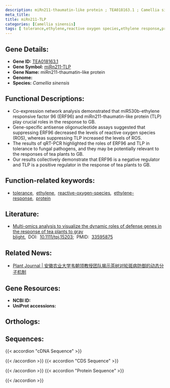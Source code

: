 ```yaml
---
description: miRn211-thaumatin-like protein ; TEA018163.1 ; Camellia sinensis
meta_title:
title: miRn211-TLP
categories: [Camellia sinensis]
tags: [ tolerance,ethylene,reactive oxygen species,ethylene response,protein ]
---
```


## Gene Details:
- **Gene ID:** [TEA018163.1]()
- **Gene Symbol:** <u>miRn211-TLP</u>
- **Gene Name:** miRn211-thaumatin-like protein
- **Genome:** 
- **Species:** *Camellia sinensis*

## Functional Descriptions:
   - Co-expression network analysis demonstrated that miR530b-ethylene responsive factor 96 (ERF96) and miRn211-thaumatin-like protein (TLP) play crucial roles in the response to GB.
   - Gene-specific antisense oligonucleotide assays suggested that suppressing ERF96 decreased the levels of reactive oxygen species (ROS), whereas suppressing TLP increased the levels of ROS.
   - The results of qRT-PCR highlighted the roles of ERF96 and TLP in tolerance to fungal pathogens, and they may be potentially relevant to the responses of tea plants to GB.
   - Our results collectively demonstrate that ERF96 is a negative regulator and TLP is a positive regulator in the response of tea plants to GB.

## Function-related keywords:
   - [tolerance](/tags/tolerance/),&nbsp;&nbsp;[ethylene](/tags/ethylene/),&nbsp;&nbsp;[reactive-oxygen-species](/tags/reactive-oxygen-species/),&nbsp;&nbsp;[ethylene-response](/tags/ethylene-response/),&nbsp;&nbsp;[protein](/tags/protein/)

## Literature:
   - [Multi-omics analysis to visualize the dynamic roles of defense genes in the response of tea plants to gray blight.](https://www.doi.org/10.1111/tpj.15203)&nbsp;&nbsp;DOI:&nbsp;&nbsp;[10.1111/tpj.15203](https://www.doi.org/10.1111/tpj.15203);&nbsp;&nbsp;PMID:&nbsp;&nbsp;[33595875](https://pubmed.ncbi.nlm.nih.gov/33595875/)

## Related News:
   - [Plant Journal | 安徽农业大学韦朝领教授团队揭示茶树对轮斑病防御的动态分子机制](https://mp.weixin.qq.com/s?__biz=MzU3ODY3MDM0NA==&mid=2247503179&idx=3&sn=a87d7fefae8b35c2e864081ba6ed54ac&chksm=fd73572cca04de3a023c992a893ff1929bbfd368481c6db80f04f5e84a0e8a4eaa30d5d6a029&scene=27#wechat_redirect)

## Gene Resources:
- **NCBI ID:**  [](https://www.ncbi.nlm.nih.gov/search/all/?term=)
- **UniProt accessions:**  [](https://www.uniprot.org/uniprotkb//entry)

## Orthologs:

## Sequences:
{{< accordion "cDNA Sequence" >}}

{{< /accordion >}}
{{< accordion "CDS Sequence" >}}

{{< /accordion >}}
{{< accordion "Protein Sequence" >}}

{{< /accordion >}}
